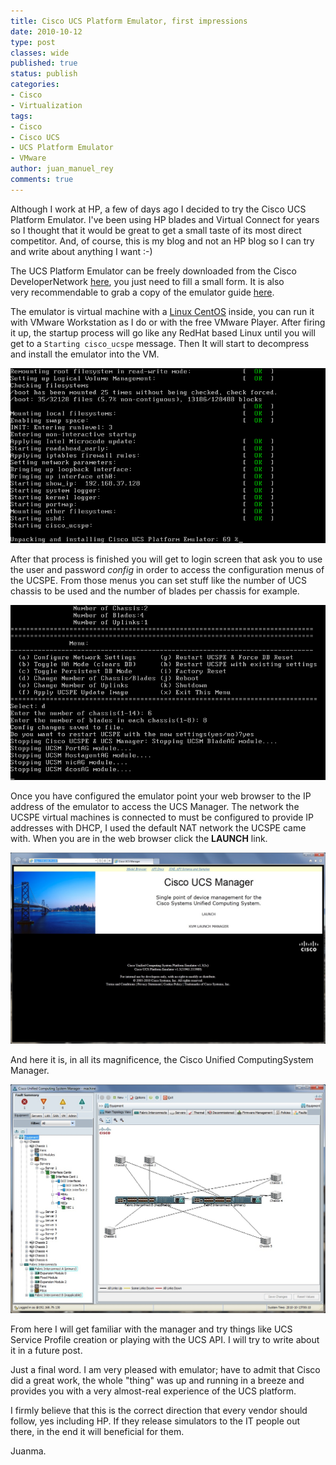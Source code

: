 ```yaml
---
title: Cisco UCS Platform Emulator, first impressions
date: 2010-10-12
type: post
classes: wide
published: true
status: publish
categories:
- Cisco
- Virtualization
tags:
- Cisco
- Cisco UCS
- UCS Platform Emulator
- VMware
author: juan_manuel_rey
comments: true
---
```


Although I
work at HP, a few of days ago I decided to try the Cisco UCS Platform Emulator. I've been using HP blades and Virtual Connect for years so I thought that it would be great to get a small taste of its most direct competitor. And, of course, this is my blog and not an HP blog so I can try and write about anything I want :-)

The UCS Platform Emulator can be freely downloaded from the Cisco DeveloperNetwork [here](http://developer.cisco.com/web/unifiedcomputing/ucsemulatordownload), you just need to fill a small form. It is also very recommendable to grab a copy of the emulator guide [here](http://developer.cisco.com/c/document_library/get_file?p_l_id=2049008&groupId=2048839&folderId=2049143&name=DLFE-29106.pdf).

The emulator is virtual machine with a [Linux CentOS](http://www.centos.org/) inside, you can run it with VMware Workstation as I do or with the free VMware Player. After firing it up,
the startup process will go like any RedHat based Linux until you will get to a `Starting cisco_ucspe` message. Then It will start to decompress and install the emulator into the VM.

[![](/assets/images/cisco-ucs-platform-emulator-install.png "Cisco UCS Platform Emulator install")]({{site.url}}/assets/images/cisco-ucs-platform-emulator-install.png)

After that process is finished you will get to login screen that ask you to use the user and password *config* in order to access the configuration menus of the UCSPE. From those menus you can set stuff like the number of UCS chassis to be used and the number of blades per chassis for example.

[![](/assets/images/cisco-ucs-platform-emulator-config1.png "Cisco UCS Platform Emulator config")]({{site.url}}/assets/images/cisco-ucs-platform-emulator-config1.png)

Once you have configured the emulator point your web browser to the IP address of the emulator to access the UCS Manager. The network the UCSPE virtual machines is connected to must be configured to provide IP addresses with DHCP, I used the default NAT network the UCSPE came with. When you are in the web browser click the **LAUNCH** link.

[![](/assets/images/ucs_web_access.jpg "UCS_web_access")]({{site.url}}/assets/images/ucs_web_access.jpg)

And here it is, in all its magnificence, the Cisco Unified ComputingSystem Manager.

[![](/assets/images/ucs_manager.jpg "UCS_manager")]({{site.url}}/assets/images/ucs_manager.jpg)

From here I will get familiar with the manager and try things like UCS Service Profile creation or playing with the UCS API. I will try to write about it in a future post.

Just a final word. I am very pleased with emulator; have to admit that Cisco did a great work, the whole "thing" was up and running in a breeze and provides you with a very almost-real experience of the UCS platform.

I firmly believe that this is the correct direction that every vendor should follow, yes including HP. If they release simulators to the IT people out there, in the end it will beneficial for them.

Juanma.

